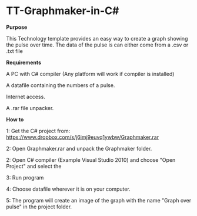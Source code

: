 TT-Graphmaker-in-C#
===================

<b>     Purpose</b>

This Technology template provides an easy way to create a graph showing the pulse over time. The data of the pulse is can either come from a .csv or .txt file

<b>     Requirements</b>

  A PC with C# compiler (Any platform will work if compiler is installed)

  A datafile containing the numbers of a pulse.

  Internet access. 
  
  A .rar file unpacker.

<b>     How to</b>

1: Get the C# project from: https://www.dropbox.com/s/j6imj9euvq1ywbw/Graphmaker.rar

2: Open Graphmaker.rar and unpack the Graphmaker folder.

2: Open C# compiler (Example Visual Studio 2010) and choose "Open Project" and select the 

3: Run program

4: Choose datafile wherever it is on your computer.

5: The program will create an image of the graph with the name "Graph over pulse" in the project folder.


